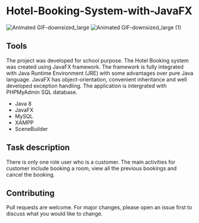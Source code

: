 # Hotel-Booking-System-with-JavaFX

![Animated GIF-downsized_large](https://user-images.githubusercontent.com/60967152/121776869-6e867700-cb8f-11eb-8337-70ea7a38275a.gif)
![Animated GIF-downsized_large (1)](https://user-images.githubusercontent.com/60967152/121777746-f5d5e980-cb93-11eb-9b35-b9146c2ebb82.gif)

## Tools
The project was developed for school purpose. The Hotel Booking system was created using JavaFX framework. The framework is fully integrated with Java Runtime 
Environment (JRE) with some advantages over pure Java language. JavaFX has object-orientation, convenient inheritance and well developed exception handling. 
The application is intergrated with PHPMyAdmin SQL database.

* Java 8
* JavaFX
* MySQL
* XAMPP
* SceneBuilder

## Task description
There is only one role user who is a customer. The main activities for customer include booking a room, view all the previous bookings and cancel the booking.


## Contributing 
Pull requests are welcome. For major changes, please open an issue first to discuss what you would like to change.
